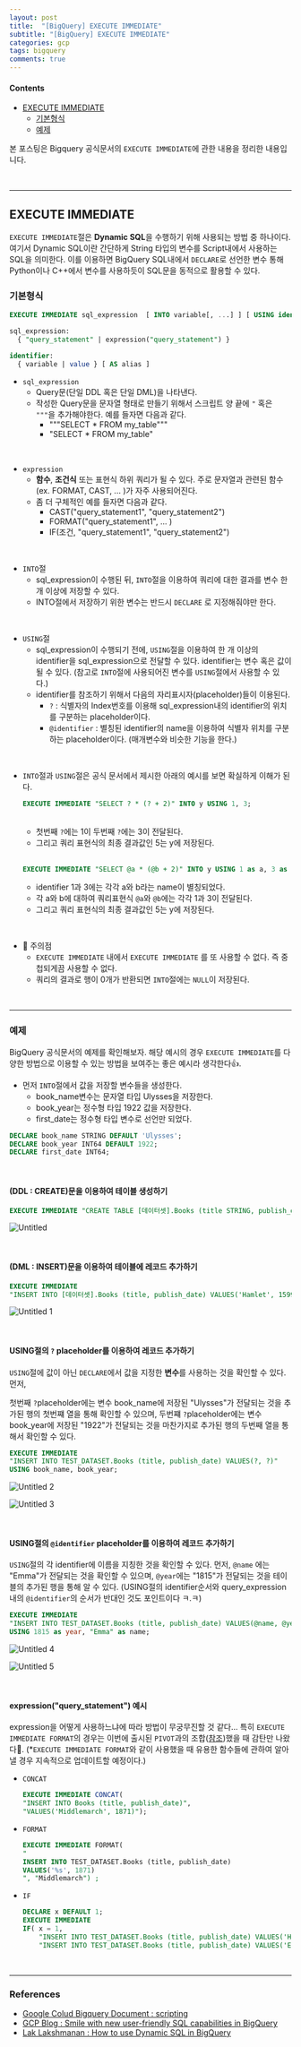 ```yaml
---
layout: post
title:  "[BigQuery] EXECUTE IMMEDIATE"
subtitle: "[BigQuery] EXECUTE IMMEDIATE"
categories: gcp
tags: bigquery
comments: true
---
```


####  Contents
- [EXECUTE IMMEDIATE](#execute-immediate)
	- [기본형식](#기본형식)
	- [예제](#예제)

본 포스팅은 Bigquery 공식문서의 `EXECUTE IMMEDIATE`에 관한 내용을 정리한 내용입니다.

<br>

---

## EXECUTE IMMEDIATE

`EXECUTE IMMEDIATE`절은 **Dynamic SQL**을 수행하기 위해 사용되는 방법 중 하나이다. 여기서 Dynamic SQL이란 간단하게 String 타입의 변수를 Script내에서 사용하는 SQL을 의미한다. 이를 이용하면 BigQuery SQL내에서 `DECLARE`로 선언한 변수 통해 Python이나 C++에서 변수를 사용하듯이 SQL문을 동적으로 활용할 수 있다. 

### 기본형식

```sql
EXECUTE IMMEDIATE sql_expression  [ INTO variable[, ...] ] [ USING identifier[, ...] ];

sql_expression:
  { "query_statement" | expression("query_statement") }

identifier:
  { variable | value } [ AS alias ]
```

- `sql_expression`
    - Query문(단일 DDL 혹은 단일 DML)을 나타낸다.
    - 작성한 Query문을 문자열 형태로 만들기 위해서  스크립트 양 끝에 `"` 혹은 `"""`을 추가해야한다. 예를 들자면 다음과 같다.
        - """SELECT * FROM my_table"""
        - "SELECT * FROM my_table"

<br>

- `expression`
    - **함수**, **조건식** 또는 표현식 하위 쿼리가 될 수 있다. 주로 문자열과 관련된 함수(ex. FORMAT, CAST, ... )가 자주 사용되어진다.
    - 좀 더 구체적인 예를 들자면 다음과 같다.
        - CAST("query_statement1", "query_statement2")
        - FORMAT("query_statement1", ... )
        - IF(조건, "query_statement1", "query_statement2")

<br>

- `INTO`절
    - sql_expression이 수행된 뒤, `INTO`절을 이용하여 쿼리에 대한 결과를 변수 한 개 이상에 저장할 수 있다.
    - INTO절에서 저장하기 위한 변수는 반드시 `DECLARE` 로 지정해줘야만 한다.

<br>

- `USING`절
    - sql_expression이 수행되기 전에, `USING`절을 이용하여 한 개 이상의 identifier을 sql_expression으로 전달할 수 있다. identifier는 변수 혹은 값이 될 수 있다. (참고로 `INTO`절에 사용되어진 변수를 `USING`절에서 사용할 수 있다.)
    - identifier를 참조하기 위해서 다음의 자리표시자(placeholder)들이 이용된다.
        - `?` : 식별자의 Index번호를 이용해 sql_expression내의 identifier의 위치를 구분하는 placeholder이다.
        - `@identifier`  :  별칭된 identifier의 name을 이용하여 식별자 위치를 구분하는 placeholder이다. (매개변수와 비슷한 기능을 한다.)


<br>

- `INTO`절과 `USING`절은  공식 문서에서 제시한 아래의 예시를 보면 확실하게 이해가 된다.
	
	```sql
   EXECUTE IMMEDIATE "SELECT ? * (? + 2)" INTO y USING 1, 3;
   ```

	<br>
	
	 - 첫번째 `?`에는 1이 두번째 `?`에는 3이 전달된다.
	 - 그리고 쿼리 표현식의 최종 결과값인 5는 y에 저장된다.

	<br>

	```sql
	EXECUTE IMMEDIATE "SELECT @a * (@b + 2)" INTO y USING 1 as a, 3 as b;
	```

	- identifier 1과 3에는 각각 a와 b라는 name이 별칭되었다.
	- 각 a와 b에 대하여 쿼리표현식 `@a`와 `@b`에는 각각 1과 3이 전달된다.
	- 그리고 쿼리 표현식의 최종 결과값인 5는 y에 저장된다.

<br>

- 🔔 주의점
    - `EXECUTE IMMEDIATE` 내에서  `EXECUTE IMMEDIATE` 를 또 사용할 수 없다. 즉 중첩되게끔 사용할 수 없다.
    - 쿼리의 결과로 행이 0개가 반환되면 `INTO`절에는 `NULL`이 저장된다.

<br>

---

### 예제

BigQuery 공식문서의 예제를 확인해보자. 해당 예시의 경우 `EXECUTE IMMEDIATE`를 다양한 방법으로 이용할 수 있는 방법을 보여주는 좋은 예시라 생각한다👍.

- 먼저 `INTO`절에서 값을 저장할 변수들을 생성한다.
    - book_name변수는 문자열 타입 Ulysses을 저장한다.
    - book_year는 정수형 타입 1922 값을 저장한다.
    - first_date는 정수형 타입 변수로 선언만 되었다.

```sql
DECLARE book_name STRING DEFAULT 'Ulysses';
DECLARE book_year INT64 DEFAULT 1922;
DECLARE first_date INT64;
```

<br>

####  (DDL : CREATE)문을 이용하여 테이블 생성하기

```sql
EXECUTE IMMEDIATE "CREATE TABLE [데이터셋].Books (title STRING, publish_date INT64)";
```

![Untitled](https://user-images.githubusercontent.com/53929665/122757484-a6e62d80-d2d2-11eb-8d55-c4c0770857f9.png)

<br>

####  (DML : INSERT)문을 이용하여 테이블에 레코드 추가하기

```sql
EXECUTE IMMEDIATE 
"INSERT INTO [데이터셋].Books (title, publish_date) VALUES('Hamlet', 1599)";
```

![Untitled 1](https://user-images.githubusercontent.com/53929665/122757470-a483d380-d2d2-11eb-8a88-d370cc7fab85.png)

<br>

####  USING절의 `?` placeholder를 이용하여 레코드 추가하기

`USING`절에 값이 아닌 `DECLARE`에서 값을 지정한 **변수**를 사용하는 것을 확인할 수 있다. 먼저, 

첫번째 `?`placeholder에는 변수 book_name에 저장된 "Ulysses"가 전달되는 것을 추가된 행의 첫번쨰 열을 통해 확인할 수 있으며,  두번쨰 `?`placeholder에는 변수 book_year에 저장된 "1922"가 전달되는 것을 마찬가지로 추가된 행의 두번째 열을 통해서 확인할 수 있다. 

```sql
EXECUTE IMMEDIATE
"INSERT INTO TEST_DATASET.Books (title, publish_date) VALUES(?, ?)"
USING book_name, book_year;
```

![Untitled 2](https://user-images.githubusercontent.com/53929665/122757476-a5b50080-d2d2-11eb-964e-4d0eb836eb72.png)

![Untitled 3](https://user-images.githubusercontent.com/53929665/122757478-a5b50080-d2d2-11eb-9806-c3f61e13c9f1.png)

<br>

####  USING절의 `@identifier` placeholder를 이용하여 레코드 추가하기

`USING`절의 각 identifier에 이름을 지칭한 것을 확인할 수 있다. 먼저, `@name` 에는 "Emma"가 전달되는 것을 확인할 수 있으며, `@year`에는 "1815"가 전달되는 것을 테이블의 추가된 행을 통해 알 수 있다. (USING절의 identifier순서와 query_expression내의 `@identifier`의 순서가 반대인 것도 포인트이다 ㅋ.ㅋ)

```sql
EXECUTE IMMEDIATE
"INSERT INTO TEST_DATASET.Books (title, publish_date) VALUES(@name, @year)"
USING 1815 as year, "Emma" as name;
```

![Untitled 4](https://user-images.githubusercontent.com/53929665/122757480-a64d9700-d2d2-11eb-81b6-247c8135b9bd.png)


![Untitled 5](https://user-images.githubusercontent.com/53929665/122757482-a64d9700-d2d2-11eb-8074-d1e8822b3939.png)

<br>

####  expression("query_statement") 예시

 expression을 어떻게 사용하느냐에 따라 방법이 무궁무진할 것 같다... 특히 `EXECUTE IMMEDIATE FORMAT`의 경우는 이번에 출시된 `PIVOT`과의 조합([참조](https://towardsdatascience.com/how-to-use-dynamic-sql-in-bigquery-8c04dcc0f0de))했을 때 감탄만 나왔다🙊.  (*`EXECUTE IMMEDIATE FORMAT`와 같이 사용했을 때 유용한 함수들에 관하여 알아낼 경우 지속적으로 업데이트할 예정이다.)

   - `CONCAT`

	  ```sql
	  EXECUTE IMMEDIATE CONCAT(
	  "INSERT INTO Books (title, publish_date)", 
	  "VALUES('Middlemarch', 1871)");
	  ```

   - `FORMAT`

	  ```sql
	  EXECUTE IMMEDIATE FORMAT(
	  "
	  INSERT INTO TEST_DATASET.Books (title, publish_date) 
	  VALUES('%s', 1871)
	  ", "Middlemarch") ;
	  ```

   - `IF`

	  ```sql
	  DECLARE x DEFAULT 1;
	  EXECUTE IMMEDIATE 
	  IF( x = 1, 
	      "INSERT INTO TEST_DATASET.Books (title, publish_date) VALUES('Hamlet', 1599)", 
	      "INSERT INTO TEST_DATASET.Books (title, publish_date) VALUES('Emma', 1815)") ;
	  ```

<br>

---

### References

- [Google Colud Bigquery Document : scripting](https://cloud.google.com/bigquery/docs/reference/standard-sql/scripting#execute_immediate)
- [GCP Blog : Smile with new user-friendly SQL capabilities in BigQuery](https://cloud.google.com/blog/topics/developers-practitioners/smile-new-user-friendly-sql-capabilities-bigquery)
- [Lak Lakshmanan : How to use Dynamic SQL in BigQuery](https://towardsdatascience.com/how-to-use-dynamic-sql-in-bigquery-8c04dcc0f0de)


